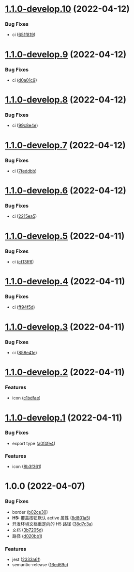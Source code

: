 # [1.1.0-develop.10](https://github.com/sushi-su/ant-design-taro/compare/v1.1.0-develop.9...v1.1.0-develop.10) (2022-04-12)


### Bug Fixes

* ci ([651f819](https://github.com/sushi-su/ant-design-taro/commit/651f8192da44caee2b32ad07052641e08ab45975))

# [1.1.0-develop.9](https://github.com/sushi-su/ant-design-taro/compare/v1.1.0-develop.8...v1.1.0-develop.9) (2022-04-12)


### Bug Fixes

* ci ([d0a01c9](https://github.com/sushi-su/ant-design-taro/commit/d0a01c966087f0355844ac5ae4115504b903cd6e))

# [1.1.0-develop.8](https://github.com/sushi-su/ant-design-taro/compare/v1.1.0-develop.7...v1.1.0-develop.8) (2022-04-12)


### Bug Fixes

* ci ([99c8e4e](https://github.com/sushi-su/ant-design-taro/commit/99c8e4e26ce53c3b05e9b6cc42247e41d9409aed))

# [1.1.0-develop.7](https://github.com/sushi-su/ant-design-taro/compare/v1.1.0-develop.6...v1.1.0-develop.7) (2022-04-12)


### Bug Fixes

* ci ([7feddbb](https://github.com/sushi-su/ant-design-taro/commit/7feddbb84df3454537655c9784358e46d335d508))

# [1.1.0-develop.6](https://github.com/sushi-su/ant-design-taro/compare/v1.1.0-develop.5...v1.1.0-develop.6) (2022-04-12)


### Bug Fixes

* ci ([2215ea5](https://github.com/sushi-su/ant-design-taro/commit/2215ea50b3c2135acc2603537a7244fbcb1ccda7))

# [1.1.0-develop.5](https://github.com/sushi-su/ant-design-taro/compare/v1.1.0-develop.4...v1.1.0-develop.5) (2022-04-11)


### Bug Fixes

* ci ([cf13ff6](https://github.com/sushi-su/ant-design-taro/commit/cf13ff66dd617c3e9ef4be48783055d9d3b85727))

# [1.1.0-develop.4](https://github.com/sushi-su/ant-design-taro/compare/v1.1.0-develop.3...v1.1.0-develop.4) (2022-04-11)


### Bug Fixes

* ci ([ff94f5d](https://github.com/sushi-su/ant-design-taro/commit/ff94f5de10c6e29ce8db07c1234dd648778272ef))

# [1.1.0-develop.3](https://github.com/sushi-su/ant-design-taro/compare/v1.1.0-develop.2...v1.1.0-develop.3) (2022-04-11)


### Bug Fixes

* ci ([858e41e](https://github.com/sushi-su/ant-design-taro/commit/858e41e3d51013631ae2d10457f1f3ac0c8a2535))

# [1.1.0-develop.2](https://github.com/sushi-su/ant-design-taro/compare/v1.1.0-develop.1...v1.1.0-develop.2) (2022-04-11)


### Features

* icon ([c1bdfae](https://github.com/sushi-su/ant-design-taro/commit/c1bdfae712a20733609c1f39827139235c02c0bf))

# [1.1.0-develop.1](https://github.com/sushi-su/ant-design-taro/compare/v1.0.0...v1.1.0-develop.1) (2022-04-11)


### Bug Fixes

* export type ([a0f4fe4](https://github.com/sushi-su/ant-design-taro/commit/a0f4fe4818a023fc6d633b419bdf02160c946cdc))


### Features

* icon ([8b3f361](https://github.com/sushi-su/ant-design-taro/commit/8b3f3618fea413bf8f076709d123c9d220b7bce9))

# 1.0.0 (2022-04-07)


### Bug Fixes

* border ([b02ce30](https://github.com/sushi-su/ant-design-taro/commit/b02ce300ab2082b5998226e941233d1108935f27))
* **H5:** 覆盖按钮默认 active 属性 ([8d801a5](https://github.com/sushi-su/ant-design-taro/commit/8d801a53be4e3c7b79258db9ea14b0cbbcd1d0b8))
* 开发环境文档重定向的 H5 路径 ([38d7c3a](https://github.com/sushi-su/ant-design-taro/commit/38d7c3aa6e900a32f44065cb3eba5614a1264eb0))
* 文档 ([3b7205d](https://github.com/sushi-su/ant-design-taro/commit/3b7205d3b488314a6aa4a01be5b8efd0f73ac41d))
* 路径 ([d020bb1](https://github.com/sushi-su/ant-design-taro/commit/d020bb1c0dc1f4bdaa9f88638d886301b20b41e0))


### Features

* jest ([2333a6f](https://github.com/sushi-su/ant-design-taro/commit/2333a6fb3d5116f2e2caa79035dfaccd40e8123b))
* semantic-release ([16ed69c](https://github.com/sushi-su/ant-design-taro/commit/16ed69ce6fa36402c06045af1c24969a030edf86))
